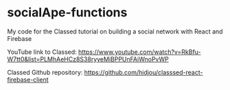 # socialApe-functions

My code for the Classed tutorial on building a social network with React and Firebase

YouTube link to Classed: https://www.youtube.com/watch?v=RkBfu-W7tt0&list=PLMhAeHCz8S38ryyeMiBPPUnFAiWnoPvWP

Classed Github repository: https://github.com/hidjou/classsed-react-firebase-client

